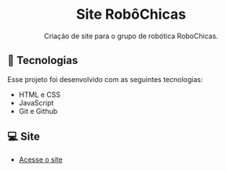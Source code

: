 <h1 align="center"> Site RobôChicas </h1>

<p align="center">
Criação de site para o grupo de robótica RoboChicas.
</p>

## 🚀 Tecnologias

Esse projeto foi desenvolvido com as seguintes tecnologias:

- HTML e CSS
- JavaScript
- Git e Github

## 💻 Site

- [Acesse o site](robochicas.github.io/site-robochicas/)

##
